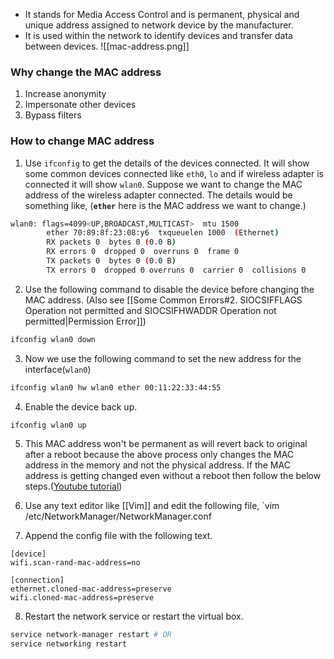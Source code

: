 - It stands for Media Access Control and is permanent, physical and unique address assigned to network device by the manufacturer. 
- It is used within the network to identify devices and transfer data between devices. 
![[mac-address.png]]

### Why change the MAC address
1. Increase anonymity 
2. Impersonate other devices 
3. Bypass filters 

### How to change MAC address 

1. Use `ifconfig` to get the details of the devices connected. It will show some common devices connected like `eth0`, `lo` and if wireless adapter is connected it will show `wlan0`. Suppose we want to change the MAC address of the wireless adapter connected. The details would be something like, (**`ether`** here is the MAC address we want to change.)
```bash
wlan0: flags=4099<UP,BROADCAST,MULTICAST>  mtu 1500
        ether 70:89:8f:23:08:y6  txqueuelen 1000  (Ethernet)
        RX packets 0  bytes 0 (0.0 B)
        RX errors 0  dropped 0  overruns 0  frame 0
        TX packets 0  bytes 0 (0.0 B)
        TX errors 0  dropped 0 overruns 0  carrier 0  collisions 0
```

2. Use the following command to disable the device before changing the MAC address. (Also see [[Some Common Errors#2. SIOCSIFFLAGS Operation not permitted and SIOCSIFHWADDR Operation not permitted|Permission Error]])
```bash
ifconfig wlan0 down
```

3. Now we use the following command to set the new address for the interface(`wlan0`)
```bash
ifconfig wlan0 hw wlan0 ether 00:11:22:33:44:55
```

4. Enable the device back up.
```bash
ifconfig wlan0 up
```

5. This MAC address won't be permanent as will revert back to original after a reboot because the above process only changes the MAC address in the memory and not the physical address. If the MAC address is getting changed even without a reboot then follow the below steps.([Youtube tutorial](https://www.youtube.com/watch?v=7AUGQNBCddo)) 

6. Use any text editor like [[Vim]] and edit the following file, `vim /etc/NetworkManager/NetworkManager.conf

7. Append the config file with the following text.
```text
[device] 
wifi.scan-rand-mac-address=no 

[connection] 
ethernet.cloned-mac-address=preserve 
wifi.cloned-mac-address=preserve
```

8. Restart the network service or restart the virtual box. 
```bash
service network-manager restart # OR 
service networking restart 
```
